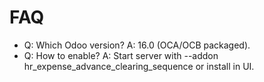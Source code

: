 # FAQ

- Q: Which Odoo version? A: 16.0 (OCA/OCB packaged).
- Q: How to enable? A: Start server with --addon hr_expense_advance_clearing_sequence or install in UI.

